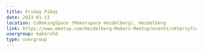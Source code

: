 ```yaml
---
title: Friday PiDay
date: 2023-01-13
location: CoMakingSpace (Makerspace Heidelberg), Heidelberg
link: https://www.meetup.com/Heidelberg-Makers-Meetup/events/nktprsyfccbrb/
usergroup: makershd
type: usergroup
---
```


